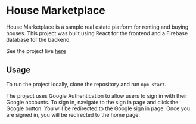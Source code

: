 # House Marketplace

House Marketplace is a sample real estate platform for renting and buying houses.  This project was built using React for the frontend and a Firebase database for the backend.

See the project live [here](https://house-marketplace-blush.vercel.app/)

## Usage

To run the project locally, clone the repository and run `npm start`.

The project uses Google Authentication to allow users to sign in with their Google accounts.  To sign in, navigate to the sign in page and click the Google button.  You will be redirected to the Google sign in page.  Once you are signed in, you will be redirected to the home page.